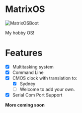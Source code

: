 MatrixOS
========
![MatrixOSBoot](https://raw.githubusercontent.com/teenHack42/MatrixOS/master/docs/MatrixOSBootv1.2.2.png)

My hobby OS!

Features
========

- [x] Multitasking system
- [x] Command Line
- [x] CMOS clock with translation to: 
  - [x] Sydney
  - [ ] Welcome to add your own.
- [x] Serial Com Port Support

**More coming soon**
